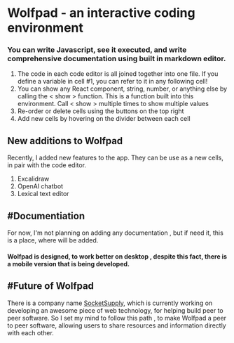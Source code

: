 # Wolfpad - an interactive coding environment

###  You can write Javascript, see it executed, and write comprehensive documentation using built in markdown editor.
 1. The code in each code editor is all joined together into one file. If you define a variable in cell #1, you can refer to it in any following cell! 
 2. You can show any React component, string, number, or anything else
by calling the &lt; show &gt; function. This is a function built into this environment. Call &lt; show &gt;</i> multiple times to show multiple values
3. Re-order or delete cells using the buttons on the top right
4. Add new cells by hovering on the divider between each cell

## New additions to Wolfpad
Recently, I added new features to the app. They can be use as a new cells, in pair with the code editor.
1. Excalidraw
2. OpenAI chatbot
3. Lexical text editor

## #Documentiation 
For now, I'm not planning on adding any documentation , but if need it, this is a place, where will be added.

#### Wolfpad is designed, to work better on desktop , despite this fact, there is a mobile version that is being developed.

## #Future of Wolfpad
There is a company name [SocketSupply](https://github.com/socketsupply), which is currently working on developing an awesome piece of web technology, for helping build peer to peer software. 
So I set my mind to follow this path , to make Wolfpad a peer to peer software, allowing users to share resources and information directly with each other.  

